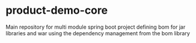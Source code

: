# product-demo-core
Main repository for multi module spring boot project defining bom for jar libraries and war using the dependency management from the bom library
